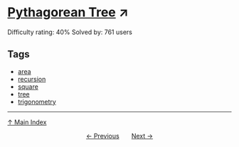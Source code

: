 # [Pythagorean Tree](https://projecteuler.net/problem=395) ↗️

Difficulty rating: 40%
Solved by: 761 users
## Tags

- [area](../tags/area.md)
- [recursion](../tags/recursion.md)
- [square](../tags/square.md)
- [tree](../tags/tree.md)
- [trigonometry](../tags/trigonometry.md)



---

[↑ Main Index](../README.md)


<div align=center><a href='394.md'>← Previous</a> &nbsp;&nbsp; &nbsp;&nbsp;  <a href='396.md'>Next →</a></div>
